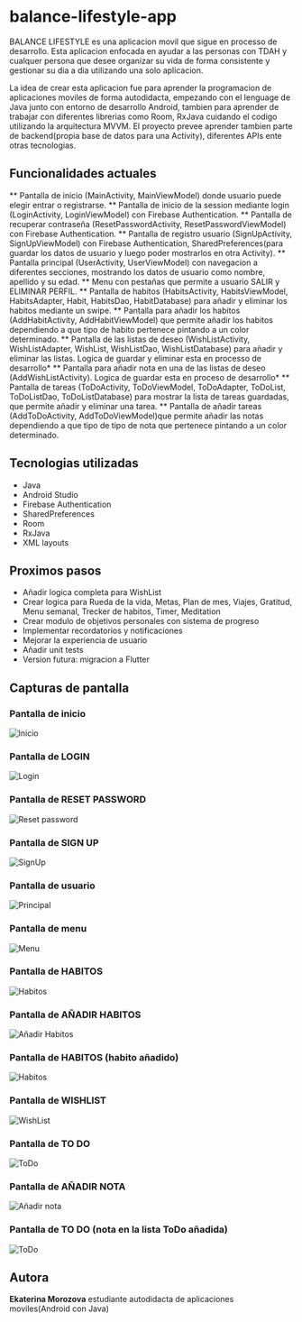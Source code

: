 # balance-lifestyle-app
BALANCE LIFESTYLE es una aplicacion movil que sigue en processo de desarrollo. Esta aplicacion enfocada en ayudar a las personas con TDAH y cualquer persona que desee organizar su vida de forma consistente y gestionar su dia a dia utilizando una solo aplicacion.

La idea de crear esta aplicacion fue para aprender la programacion de aplicaciones moviles de forma autodidacta, empezando con el lenguage de Java junto con entorno de desarrollo Android, tambien para aprender de trabajar con diferentes librerias como Room, RxJava cuidando el codigo utilizando la arquitectura MVVM. El proyecto prevee aprender tambien parte de backend(propia base de datos para una Activity), diferentes APIs ente otras tecnologias.

## Funcionalidades actuales

** Pantalla de inicio (MainActivity, MainViewModel) donde usuario puede elegir entrar o registrarse.
** Pantalla de inicio de la session mediante login (LoginActivity, LoginViewModel) con Firebase Authentication.
** Pantalla de recuperar contraseña (ResetPasswordActivity, ResetPasswordViewModel) con Firebase Authentication.
** Pantalla de registro usuario (SignUpActivity, SignUpViewModel) con Firebase Authentication, SharedPreferences(para guardar los datos de usuario y luego poder mostrarlos en otra Activity).
** Pantalla principal (UserActivity, UserViewModel) con navegacion a diferentes secciones, mostrando los datos de usuario como nombre, apellido y su edad.
** Menu con pestañas que permite a usuario SALIR y ELIMINAR PERFIL.
** Pantalla de habitos (HabitsActivity, HabitsViewModel, HabitsAdapter, Habit, HabitsDao, HabitDatabase) para añadir y eliminar los habitos mediante un swipe.
** Pantalla para añadir los habitos (AddHabitActivity, AddHabitViewModel) que permite añadir los habitos dependiendo a que tipo de habito pertenece pintando a un color determinado.
** Pantalla de las listas de deseo (WishListActivity, WishListAdapter, WishList, WishListDao, WishListDatabase) para añadir y eliminar las listas. Logica de guardar y eliminar esta en processo de desarrollo*
** Pantalla para añadir nota en una de las listas de deseo (AddWishListActivity). Logica de guardar esta en proceso de desarrollo*
** Pantalla de tareas (ToDoActivity, ToDoViewModel, ToDoAdapter, ToDoList, ToDoListDao, ToDoListDatabase) para mostrar la lista de tareas guardadas, que permite añadir y eliminar una tarea. 
** Pantalla de añadir tareas (AddToDoActivity, AddToDoViewModel)que permite añadir las notas dependiendo a que tipo de tipo de nota que pertenece pintando a un color determinado.

## Tecnologias utilizadas

- Java
- Android Studio
- Firebase Authentication
- SharedPreferences
- Room
- RxJava
- XML layouts


## Proximos pasos

- Añadir logica completa para WishList
- Crear logica para Rueda de la vida, Metas, Plan de mes, Viajes, Gratitud, Menu semanal, Trecker de habitos, Timer, Meditation
- Crear modulo de objetivos personales con sistema de progreso
- Implementar recordatorios y notificaciones
- Mejorar la experiencia de usuario
- Añadir unit tests
- Version futura: migracion a Flutter

## Capturas de pantalla

### Pantalla de inicio

![Inicio](screenshots/main_menu.jpg)

### Pantalla de LOGIN

![Login](screenshots/login_screen.jpg)

### Pantalla de RESET PASSWORD

![Reset password](screenshots/reset_screen.jpg)

### Pantalla de SIGN UP

![SignUp](screenshots/signup_screen.jpg)

### Pantalla de usuario

![Principal](screenshots/user_screen.jpg)

### Pantalla de menu

![Menu](screenshots/menu_user.jpg)

### Pantalla de HABITOS

![Habitos](screenshots/habit_screen0.jpg)

### Pantalla de AÑADIR HABITOS

![Añadir Habitos](screenshots/add_habit_screen.jpg)

### Pantalla de HABITOS (habito añadido)

![Habitos](screenshots/habit_screen1.jpg)

### Pantalla de WISHLIST

![WishList](screenshots/wishlist_screen.jpg)

### Pantalla de TO DO

![ToDo](screenshots/todo_screen0.jpg)

### Pantalla de AÑADIR NOTA

![Añadir nota](screenshots/add_todo.jpg)

### Pantalla de TO DO (nota en la lista ToDo añadida)

![ToDo](screenshots/todo_screen1.jpg)




## Autora

**Ekaterina Morozova**
estudiante autodidacta de aplicaciones moviles(Android con Java)






